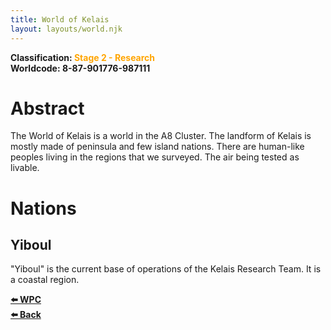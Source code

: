 ```yaml
---
title: World of Kelais
layout: layouts/world.njk
---
```


**Classification: <span style="color:orange;">Stage 2 - Research</span>**<br>
**Worldcode: 8-87-901776-987111**

# Abstract
The World of Kelais is a world in the A8 Cluster. The landform of Kelais is mostly made of peninsula and few island nations. There are human-like peoples living in the regions that we surveyed. The air being tested as livable.

# Nations

## Yiboul
"Yiboul" is the current base of operations of the Kelais Research Team. It is a coastal region.

<a href="/docs/protocol/wpc" style="font-weight: bolder;">⬅️ WPC</a><br>
<a href="/docs/world/" style="font-weight: bolder;">⬅️ Back</a>